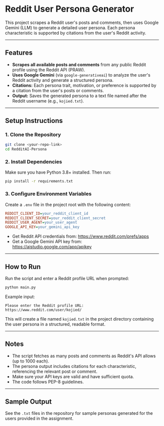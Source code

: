 # Reddit User Persona Generator

This project scrapes a Reddit user's posts and comments, then uses Google Gemini (LLM) to generate a detailed user persona. Each persona characteristic is supported by citations from the user's Reddit activity.

---

## Features

- **Scrapes all available posts and comments** from any public Reddit profile using the Reddit API (PRAW).
- **Uses Google Gemini** (via `google-generativeai`) to analyze the user's Reddit activity and generate a structured persona.
- **Citations:** Each persona trait, motivation, or preference is supported by a citation from the user's posts or comments.
- **Output:** Saves the generated persona to a text file named after the Reddit username (e.g., `kojied.txt`).

---

## Setup Instructions

### 1. Clone the Repository
```bash
git clone <your-repo-link>
cd RedditAI-Persona
```

### 2. Install Dependencies
Make sure you have Python 3.8+ installed. Then run:
```bash
pip install -r requirements.txt
```

### 3. Configure Environment Variables
Create a `.env` file in the project root with the following content:
```ini
REDDIT_CLIENT_ID=your_reddit_client_id
REDDIT_CLIENT_SECRET=your_reddit_client_secret
REDDIT_USER_AGENT=your_user_agent
GOOGLE_API_KEY=your_gemini_api_key
```
- Get Reddit API credentials from: https://www.reddit.com/prefs/apps
- Get a Google Gemini API key from: https://aistudio.google.com/app/apikey

---

## How to Run

Run the script and enter a Reddit profile URL when prompted:
```bash
python main.py
```
Example input:
```
Please enter the Reddit profile URL: https://www.reddit.com/user/kojied/
```

This will create a file named `kojied.txt` in the project directory containing the user persona in a structured, readable format.

---

## Notes

- The script fetches as many posts and comments as Reddit's API allows (up to 1000 each).
- The persona output includes citations for each characteristic, referencing the relevant post or comment.
- Make sure your API keys are valid and have sufficient quota.
- The code follows PEP-8 guidelines.

---

## Sample Output

See the `.txt` files in the repository for sample personas generated for the users provided in the assignment.

